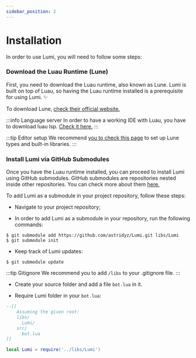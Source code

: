 ```yaml
---
sidebar_position: 2
---
```


# Installation
In order to use Lumi, you will need to follow some steps: 

### Download the Luau Runtime (Lune)

First, you need to download the Luau runtime, also known as Lune. Lumi is built on top of Luau, so having the Luau runtime installed is a prerequisite for using Lumi. ✨

To download Lune, [check their official website.](https://lune-org.github.io/docs/getting-started/1-installation)

:::info Language server
  In order to have a working IDE with Luau, you have to download luau lsp. [Check it here.](https://github.com/JohnnyMorganz/luau-lsp)
:::

:::tip Editor setup
  We recommend [you to check this page](https://lune-org.github.io/docs/getting-started/4-editor-setup) to set up Lune types and built-in libraries.
:::

### Install Lumi via GitHub Submodules

Once you have the Luau runtime installed, you can proceed to install Lumi using GitHub submodules. GitHub submodules are repositories nested inside other repositories. You can check more about them [here.](https://git-scm.com/book/en/v2/Git-Tools-Submodules)

To add Lumi as a submodule in your project repository, follow these steps:

- Navigate to your project repository;

- In order to add Lumi as a submodule in your repository, run the following commands:

```
$ git submodule add https://github.com/astridyz/Lumi.git libs/Lumi
$ git submodule init
```

- Keep track of Lumi updates:

```
$ git submodule update
```

:::tip Gitignore
  We recommend you to add `/libs` to your .gitignore file.
:::

- Create your source folder and add a file `bot.lua` in it.

- Require Lumi folder in your `bot.lua`:

```lua
--[[
    Assuming the given root:
    libs/
      Lumi/
    src/
      bot.lua
]]

local Lumi = require('../libs/Lumi')
```